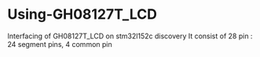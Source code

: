 # Using-GH08127T_LCD
Interfacing of GH08127T_LCD on stm32l152c discovery
It consist of 28 pin :  24 segment pins, 4 common pin
